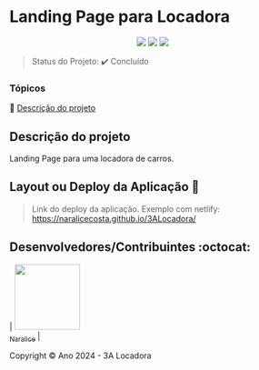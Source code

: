 <h1>Landing Page para Locadora</h1> 

<p align="center">
  <img src="https://img.shields.io/badge/html5-%23E34F26.svg?style=for-the-badge&logo=html5&logoColor=white"/>
  <img src="https://img.shields.io/badge/css3-%231572B6.svg?style=for-the-badge&logo=css3&logoColor=white"/>
   <img src="http://img.shields.io/static/v1?label=STATUS&message=CONCLUIDO&color=GREEN&style=for-the-badge"/>
</p>

> Status do Projeto: :heavy_check_mark: Concluído

### Tópicos 

:small_blue_diamond: [Descrição do projeto](#descrição-do-projeto)

## Descrição do projeto 

<p align="justify">
  Landing Page para uma locadora de carros.
</p>

## Layout ou Deploy da Aplicação :dash:

> Link do deploy da aplicação. Exemplo com netlify: https://naralicecosta.github.io/3ALocadora/


## Desenvolvedores/Contribuintes :octocat:

| [<img src="https://avatars.githubusercontent.com/u/100246479?v=4" width=115><br><sub>Naralice</sub>](https://github.com/naralicecosta) |

Copyright :copyright: Ano 2024 - 3A Locadora
